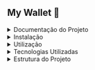 ## My Wallet :money_with_wings:
<details>
<summary>Documentação do Projeto</summary>

Este é um projeto em React que utiliza JavaScript, React e Styled Components para criar uma aplicação mobile que simula um gerenciador de gastos, onde pode ser inserido os ganhos e gastos do usuário.
</details>
<details>
<summary>Instalação</summary>

Para rodar o projeto, primeiro clone este repositório usando o comando:

```
git clone https://github.com/seu-usuario/nome-do-projeto.git
```
Em seguida, instale as dependências usando o gerenciador de pacotes de sua escolha. Recomendamos o uso do npm:
  
```
npm install
```
</details>
<details>
<summary>Utilização</summary>

Para rodar o projeto em um servidor de desenvolvimento, execute o seguinte comando:

```
npm start
```
Isso irá iniciar um servidor de desenvolvimento em localhost:3000, onde você pode visualizar a aplicação em seu navegador.
</details>
<details>
<summary>Tecnologias Utilizadas</summary>

    React
    JavaScript
    Styled Components

</details>
<details>
<summary>Estrutura do Projeto</summary>

A estrutura do projeto é organizada da seguinte maneira:

  - `public/`: contém o arquivo HTML principal e outros arquivos estáticos como imagens e ícones.
- `src/`: contém o código-fonte da aplicação.
  - `components/`: contém os componentes React reutilizáveis que compõem a interface da aplicação.
  - `styles/`: contém os arquivos de estilização em Styled Components.
  
</details>
